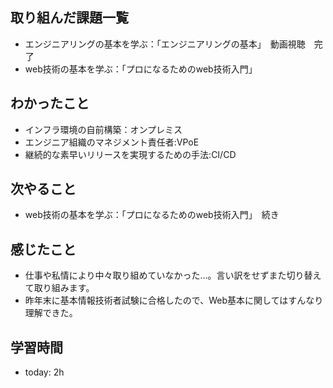 ## 取り組んだ課題一覧
- エンジニアリングの基本を学ぶ：「エンジニアリングの基本」　動画視聴　完了
- web技術の基本を学ぶ：「プロになるためのweb技術入門」　
## わかったこと
- インフラ環境の自前構築：オンプレミス
- エンジニア組織のマネジメント責任者:VPoE
- 継続的な素早いリリースを実現するための手法:CI/CD
## 次やること
- web技術の基本を学ぶ：「プロになるためのweb技術入門」　続き
## 感じたこと
- 仕事や私情により中々取り組めていなかった...。言い訳をせずまた切り替えて取り組みます。
- 昨年末に基本情報技術者試験に合格したので、Web基本に関してはすんなり理解できた。
## 学習時間
- today: 2h
